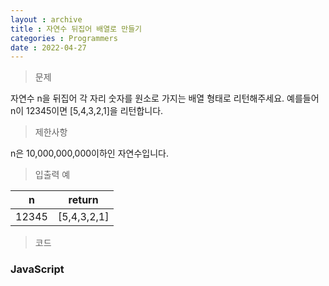 ```yaml
---
layout : archive
title : 자연수 뒤집어 배열로 만들기
categories : Programmers
date : 2022-04-27
---
```

> 문제<br>

자연수 n을 뒤집어 각 자리 숫자를 원소로 가지는 배열 형태로 리턴해주세요. 예를들어 n이 12345이면 [5,4,3,2,1]을 리턴합니다.

> 제한사항<br>

n은 10,000,000,000이하인 자연수입니다.

> 입출력 예<br>

|n|return|
|:--:|:--:|
|12345|[5,4,3,2,1]|

> 코드
### JavaScript

<script src="https://gist.github.com/kwontaehoon/4f04750302df5a9b8fa8d46b21345632.js"></script>